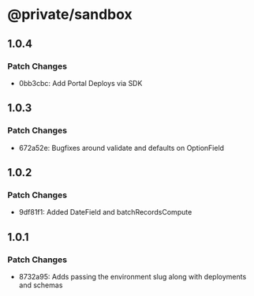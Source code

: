 # @private/sandbox

## 1.0.4

### Patch Changes

- 0bb3cbc: Add Portal Deploys via SDK

## 1.0.3

### Patch Changes

- 672a52e: Bugfixes around validate and defaults on OptionField

## 1.0.2

### Patch Changes

- 9df81f1: Added DateField and batchRecordsCompute

## 1.0.1

### Patch Changes

- 8732a95: Adds passing the environment slug along with deployments and schemas
